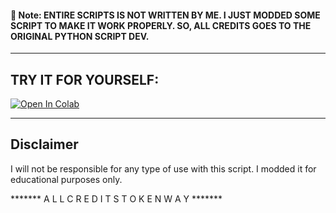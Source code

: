 <h4>📝 Note: ENTIRE SCRIPTS IS NOT WRITTEN BY ME. I JUST MODDED SOME SCRIPT TO MAKE IT WORK PROPERLY. SO, ALL CREDITS GOES TO THE ORIGINAL PYTHON SCRIPT DEV.</h4>

<hr>

## TRY IT FOR YOURSELF:

<a href="https://colab.research.google.com/github/flamel7ramond/SSFDL/blob/master/Skillshare_DL_%5BKENWAY%5D.ipynb" target="_blank"><img src="https://colab.research.google.com/assets/colab-badge.svg" alt="Open In Colab"/></a>

<hr>

## Disclaimer

I will not be responsible for any type of use with this script. I modded it for educational purposes only.


******* A L L C R E D I T S T O K E N W A Y *******
